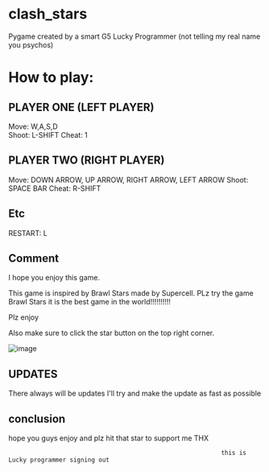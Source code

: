 # clash_stars
Pygame created by a smart G5 Lucky Programmer    (not telling my real name you psychos)


# How to play: 

## PLAYER ONE (LEFT PLAYER)
Move: W,A,S,D  
Shoot: L-SHIFT 
Cheat: 1

## PLAYER TWO (RIGHT PLAYER)
Move: DOWN ARROW, UP ARROW, RIGHT ARROW, LEFT ARROW 
Shoot: SPACE BAR
Cheat: R-SHIFT

## Etc
RESTART: L

## Comment
I hope you enjoy this game.

This game is inspired by Brawl Stars made by Supercell.
PLz try the game Brawl Stars it is the best game in the world!!!!!!!!!!

Plz enjoy 




Also make sure to click the star button on the top right corner.



![image](https://user-images.githubusercontent.com/90364548/132609615-f6227061-2acf-4c1c-851e-bcc88196e973.png)

## UPDATES


There always will be updates
I'll try and make the update as fast as possible



## conclusion 




hope you guys enjoy and plz hit that star to support me THX 



                                                               this is Lucky programmer signing out 
